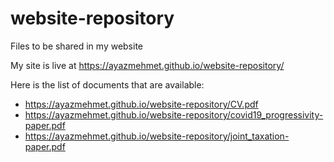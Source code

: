 # website-repository
Files to be shared in my website

My site is live at https://ayazmehmet.github.io/website-repository/

Here is the list of documents that are available:
- https://ayazmehmet.github.io/website-repository/CV.pdf
- https://ayazmehmet.github.io/website-repository/covid19_progressivity-paper.pdf
- https://ayazmehmet.github.io/website-repository/joint_taxation-paper.pdf
